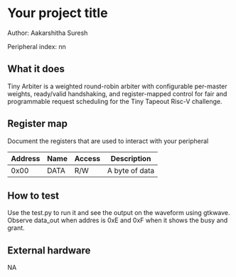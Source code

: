 <!---

This file is used to generate your project datasheet. Please fill in the information below and delete any unused
sections.

The peripheral index is the number TinyQV will use to select your peripheral.  You will pick a free
slot when raising the pull request against the main TinyQV repository, and can fill this in then.  You
also need to set this value as the PERIPHERAL_NUM in your test script.

You can also include images in this folder and reference them in the markdown. Each image must be less than
512 kb in size, and the combined size of all images must be less than 1 MB.
-->

# Your project title

Author: Aakarshitha Suresh

Peripheral index: nn

## What it does

Tiny Arbiter is a weighted round-robin arbiter with configurable per-master weights, ready/valid handshaking, and register-mapped control for fair and programmable request scheduling for the Tiny Tapeout Risc-V challenge.

## Register map

Document the registers that are used to interact with your peripheral

| Address | Name  | Access | Description                                                         |
|---------|-------|--------|---------------------------------------------------------------------|
| 0x00    | DATA  | R/W    | A byte of data                                                      |

## How to test

Use the test.py to run it and see the output on the waveform using gtkwave. Observe data_out when addres is 0xE and 0xF when it shows the busy and grant.

## External hardware

NA
